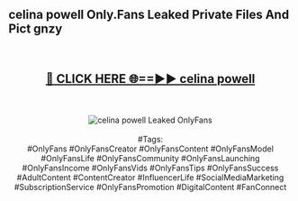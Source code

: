 <h2>celina powell Only.Fans Leaked Private Files And Pict gnzy</h2>
<br>
<div align="center">
<h2><a href="https://mediafiles.top/celina_powell" rel="nofollow">🔴 CLICK HERE 🌐==►► celina powell</a></h2>
<br>
<br>
<a href="https://mediafiles.top/celina_powell" rel="nofollow" data-target="animated-image.originalLink"><img src="https://i.ibb.co.com/WyWwxjT/player-gif2.gif" alt="celina powell Leaked OnlyFans" style="max-width: 100%; display: inline-block;" data-target="animated-image.originalImage"></a>
<br><br>
#Tags:
<br>
#OnlyFans #OnlyFansCreator #OnlyFansContent #OnlyFansModel #OnlyFansLife #OnlyFansCommunity #OnlyFansLaunching #OnlyFansIncome #OnlyFansVids #OnlyFansTips #OnlyFansSuccess #AdultContent #ContentCreator #InfluencerLife #SocialMediaMarketing #SubscriptionService #OnlyFansPromotion #DigitalContent #FanConnect
</div>
<br>